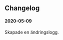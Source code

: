 ## Changelog

#### 2020-05-09
Skapade en ändringslogg. 

<!-- CHANGELOG TEMPLATE -->
<!--
#### Version 1.941 (January 16, 2020)
Lorem Ipsum is simply dummy text of the printing and typesetting industry. Lorem Ipsum has been the industry's standard dummy text ever since the 1500s, when an unknown printer took a galley of type and scrambled it to make a type specimen book.
-->
